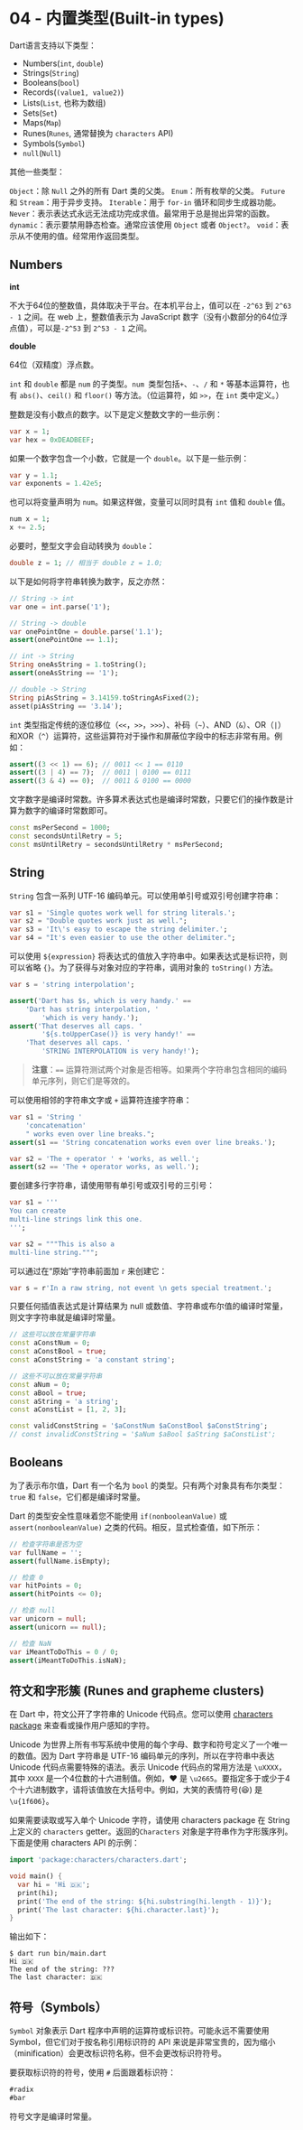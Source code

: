 # 04 - 内置类型(Built-in types)

Dart语言支持以下类型：

- Numbers(`int`, `double`)
- Strings(`String`)
- Booleans(`bool`)
- Records(`(value1, value2)`)
- Lists(`List`, 也称为数组)
- Sets(`Set`)
- Maps(`Map`)
- Runes(`Runes`, 通常替换为 `characters` API)
- Symbols(`Symbol`)
- `null`(`Null`)

其他一些类型：

`Object`：除 `Null` 之外的所有 Dart 类的父类。
`Enum`：所有枚举的父类。
`Future` 和 `Stream`：用于异步支持。
`Iterable`：用于 `for-in` 循环和同步生成器功能。
`Never`：表示表达式永远无法成功完成求值。最常用于总是抛出异常的函数。
`dynamic`：表示要禁用静态检查。通常应该使用 `Object` 或者 `Object?`。
`void`：表示从不使用的值。经常用作返回类型。

## Numbers

**int**

不大于64位的整数值，具体取决于平台。在本机平台上，值可以在 `-2^63` 到 `2^63 - 1` 之间。在 web 上，整数值表示为 JavaScript 数字（没有小数部分的64位浮点值），可以是`-2^53` 到 `2^53 - 1` 之间。

**double**

64位（双精度）浮点数。

`int` 和 `double` 都是 `num` 的子类型。`num `类型包括`+`、`-`、`/` 和 `*` 等基本运算符，也有 `abs()`、`ceil()` 和 `floor()` 等方法。（位运算符，如 `>>`，在 `int` 类中定义。）

整数是没有小数点的数字。以下是定义整数文字的一些示例：

```dart
var x = 1;
var hex = 0xDEADBEEF;
```

如果一个数字包含一个小数，它就是一个 `double`。以下是一些示例：

```dart
var y = 1.1;
var exponents = 1.42e5;
```

也可以将变量声明为 `num`。如果这样做，变量可以同时具有 `int` 值和 `double` 值。

```dart
num x = 1;
x += 2.5;
```

必要时，整型文字会自动转换为 `double`：

```dart
double z = 1; // 相当于 double z = 1.0;
```

以下是如何将字符串转换为数字，反之亦然：

```dart
// String -> int
var one = int.parse('1');

// String -> double
var onePointOne = double.parse('1.1');
assert(onePointOne == 1.1);

// int -> String
String oneAsString = 1.toString();
assert(oneAsString == '1');

// double -> String
String piAsString = 3.14159.toStringAsFixed(2);
asset(piAsString == '3.14');
```

`int` 类型指定传统的逐位移位（`<<`，`>>`，`>>>`）、补码（`~`）、AND（`&`）、OR（`|`）和XOR（`^`）运算符，这些运算符对于操作和屏蔽位字段中的标志非常有用。例如：

```dart
assert((3 << 1) == 6); // 0011 << 1 == 0110
assert((3 | 4) == 7);  // 0011 | 0100 == 0111
assert((3 & 4) == 0);  // 0011 & 0100 == 0000
```

文字数字是编译时常数。许多算术表达式也是编译时常数，只要它们的操作数是计算为数字的编译时常数即可。

```dart
const msPerSecond = 1000;
const secondsUntilRetry = 5;
const msUntilRetry = secondsUntilRetry * msPerSecond;
```

## String

`String` 包含一系列 UTF-16 编码单元。可以使用单引号或双引号创建字符串：

```dart
var s1 = 'Single quotes work well for string literals.';
var s2 = "Double quotes work just as well.";
var s3 = 'It\'s easy to escape the string delimiter.';
var s4 = "It's even easier to use the other delimiter.";
```

可以使用 `${expression}` 将表达式的值放入字符串中。如果表达式是标识符，则可以省略 `{}`。为了获得与对象对应的字符串，调用对象的 `toString()` 方法。

```dart
var s = 'string interpolation';

assert('Dart has $s, which is very handy.' ==
    'Dart has string interpolation, '
        'which is very handy.');
assert('That deserves all caps. '
        '${s.toUpperCase()} is very handy!' ==
    'That deserves all caps. '
        'STRING INTERPOLATION is very handy!');
```

> **注意**：`==` 运算符测试两个对象是否相等。如果两个字符串包含相同的编码单元序列，则它们是等效的。

可以使用相邻的字符串文字或 `+` 运算符连接字符串：

```dart
var s1 = 'String '
    'concatenation'
    " works even over line breaks.";
assert(s1 == 'String concatenation works even over line breaks.');

var s2 = 'The + operator ' + 'works, as well.';
assert(s2 == 'The + operator works, as well.');
```

要创建多行字符串，请使用带有单引号或双引号的三引号：

```dart
var s1 = '''
You can create
multi-line strings link this one.
''';

var s2 = """This is also a 
multi-line string.""";
```

可以通过在“原始”字符串前面加 `r` 来创建它：

```dart
var s = r'In a raw string, not event \n gets special treatment.';
```

只要任何插值表达式是计算结果为 null 或数值、字符串或布尔值的编译时常量，则文字字符串就是编译时常量。

```dart
// 这些可以放在常量字符串
const aConstNum = 0;
const aConstBool = true;
const aConstString = 'a constant string';

// 这些不可以放在常量字符串
const aNum = 0;
const aBool = true;
const aString = 'a string';
const aConstList = [1, 2, 3];

const validConstString = '$aConstNum $aConstBool $aConstString';
// const invalidConstString = '$aNum $aBool $aString $aConstList';
```

## Booleans

为了表示布尔值，Dart 有一个名为 `bool` 的类型。只有两个对象具有布尔类型：`true` 和 `false`，它们都是编译时常量。

Dart 的类型安全性意味着您不能使用 `if(nonbooleanValue)` 或 `assert(nonbooleanValue)` 之类的代码。相反，显式检查值，如下所示：

```dart
// 检查字符串是否为空
var fullName = '';
assert(fullName.isEmpty);

// 检查 0
var hitPoints = 0;
assert(hitPoints <= 0);

// 检查 null
var unicorn = null;
assert(unicorn == null);

// 检查 NaN
var iMeantToDoThis = 0 / 0;
assert(iMeantToDoThis.isNaN);
```

## 符文和字形簇 (Runes and grapheme clusters)

在 Dart 中，符文公开了字符串的 Unicode 代码点。您可以使用 [characters package](https://pub.dev/packages/characters) 来查看或操作用户感知的字符。

Unicode 为世界上所有书写系统中使用的每个字母、数字和符号定义了一个唯一的数值。因为 Dart 字符串是 UTF-16 编码单元的序列，所以在字符串中表达 Unicode 代码点需要特殊的语法。表示 Unicode 代码点的常用方法是 `\uXXXX`，其中 `XXXX` 是一个4位数的十六进制值。例如，♥ 是 `\u2665`。要指定多于或少于4个十六进制数字，请将该值放在大括号中。例如，大笑的表情符号(😆) 是 `\u{1f606}`。

如果需要读取或写入单个 Unicode 字符，请使用 characters package 在 String 上定义的 `characters` getter。返回的`Characters` 对象是字符串作为字形簇序列。下面是使用 characters API 的示例：

```dart
import 'package:characters/characters.dart';

void main() {
  var hi = 'Hi 🇩🇰';
  print(hi);
  print('The end of the string: ${hi.substring(hi.length - 1)}');
  print('The last character: ${hi.character.last}');
}
```

输出如下：

```
$ dart run bin/main.dart
Hi 🇩🇰
The end of the string: ???
The last character: 🇩🇰
```

## 符号（Symbols）

`Symbol` 对象表示 Dart 程序中声明的运算符或标识符。可能永远不需要使用 Symbol，但它们对于按名称引用标识符的 API 来说是非常宝贵的，因为缩小（minification）会更改标识符名称，但不会更改标识符符号。

要获取标识符的符号，使用 `#` 后面跟着标识符：

```dart
#radix
#bar
```

符号文字是编译时常量。
